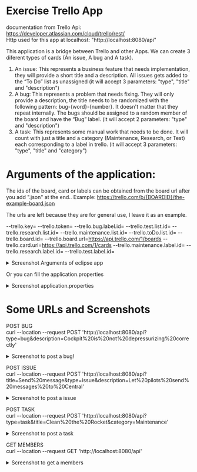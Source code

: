 # Exercise Trello App
 
 
 documentation from Trello Api: https://developer.atlassian.com/cloud/trello/rest/ \
 Http used for this app at localhost:  "http://localhost:8080/api"
 
 This application is a bridge between Trello and other Apps. We can create 3 diferent types of cards (An issue, A bug and A task).
 
 1.	An issue: This represents a business feature that needs implementation, they will provide a short title and a description. All issues gets added to the “To Do” list as unassigned (it will accept 3 parameters: "type", "title" and "description")
 2.	A bug: This represents a problem that needs fixing. They will only provide a description, the title needs to be randomized with the following pattern: bug-{word}-{number}. It doesn't matter that they repeat internally. The bugs should be assigned to a random member of the board and have the “Bug” label. (it will accept 2 parameters: "type" and "description")
 3.	A task: This represents some manual work that needs to be done. It will count with just a title and a category (Maintenance, Research, or Test) each corresponding to a label in trello.  (it will accept 3 parameters: "type", "title" and "category")

 
 # Arguments of the application:
 
 The ids of the board, card or labels can be obtained from the board url after you add ".json" at the end.. Example:  https://trello.com/b/{BOARDID}/the-example-board.json 
 
 The urls are left because they are for general use, I leave it as an example.
 
 --trello.key= --trello.token= --trello.bug.label.id= --trello.test.list.id= --trello.research.list.id= --trello.maintenance.list.id= --trello.toDo.list.id= --trello.board.id= --trello.board.url=https://api.trello.com/1/boards --trello.card.url=https://api.trello.com/1/cards --trello.maintenance.label.id= --trello.research.label.id= --trello.test.label.id=
<details>
  <summary>Screenshot Arguments of eclipse app</summary>
 
![Arguments](https://user-images.githubusercontent.com/57782295/102372370-e5a2d000-3f9d-11eb-8af3-8eaad833b0be.PNG)
 
</details>

Or you can fill the application.properties 

<details>
  <summary>Screenshot application.properties</summary>
 
![app properties](https://user-images.githubusercontent.com/57782295/102374769-7e3a4f80-3fa0-11eb-861a-0fb05c8273e3.PNG)

</details>

# Some URLs and Screenshots

POST BUG \
curl --location --request POST 'http://localhost:8080/api?type=bug&description=Cockpit%20is%20not%20depressurizing%20correctly'

<details>
  <summary>Screenshot to post a bug!</summary>

  ![post bug](https://user-images.githubusercontent.com/57782295/102370402-c73bd500-3f9b-11eb-877d-fca55bc5a458.PNG)

</details>

POST ISSUE \
curl --location --request POST 'http://localhost:8080/api?title=Send%20message&type=issue&description=Let%20pilots%20send%20messages%20to%20Central'

<details>
  <summary>Screenshot to post a issue</summary>
 
![post issue](https://user-images.githubusercontent.com/57782295/102370425-cdca4c80-3f9b-11eb-9eef-d9f35673dcef.PNG)

</details>

POST TASK \
curl --location --request POST 'http://localhost:8080/api?type=task&title=Clean%20the%20Rocket&category=Maintenance'

<details>
  <summary>Screenshot to post a task</summary>
 
![post task](https://user-images.githubusercontent.com/57782295/102370444-d15dd380-3f9b-11eb-9896-e40628066bb3.PNG)

</details>

GET MEMBERS \
curl --location --request GET 'http://localhost:8080/api'

<details>
  <summary>Screenshot to get a members</summary>
 
![get members](https://user-images.githubusercontent.com/57782295/102372384-e89dc080-3f9d-11eb-99bf-310c98ac8f15.PNG)
 
 </details>

